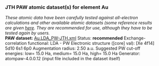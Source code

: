 ### JTH PAW atomic dataset(s) for element Au
  
_These atomic data have been carefully tested against all-electron calculations and other available atomic datasets (some reference results are given [here](https://www.abinit.org/Files/JTH-benchmark-1.1.pdf)._
_They are recommended for use, although they have to be tested again by users._
<br>
**PAW dataset:** [Au.LDA_PW-JTH.xml](https://github.com/abinit/paw_jth_datasets/pseudos/JTH-LDA-v1.1/Au/Au.LDA_PW-JTH.xml)
Status: **recommended**
Exchange-correlation functional: LDA - PW
Electronic structure ([core] val): [Xe 4f14] 5d10 6s1 6p0
Augmentation radius: 2.50 a.u.
Suggested PW cut-off energies: low= 15.0 Ha, medium= 15.0 Ha, high= 15.0 Ha
Generator: atompaw-4.0.0.12 (input file included in the dataset itself)
